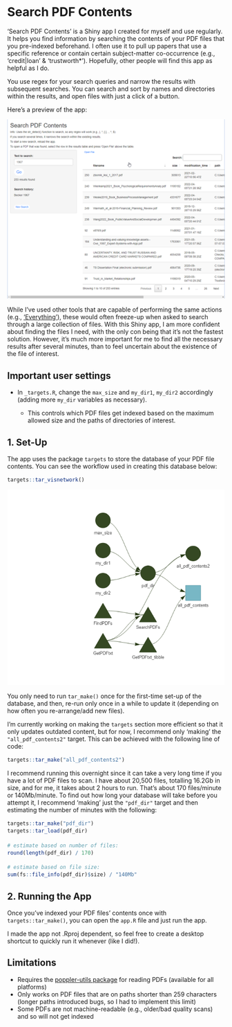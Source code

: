 
<!-- README.md is generated from README.Rmd. Please edit that file -->

# Search PDF Contents

<!-- badges: start -->
<!-- badges: end -->

‘Search PDF Contents’ is a Shiny app I created for myself and use
regularly. It helps you find information by searching the contents of
your PDF files that you pre-indexed beforehand. I often use it to pull
up papers that use a specific reference or contain certain
subject-matter co-occurrence (e.g., ‘credit\|loan’ & ‘trustworth\*’).
Hopefully, other people will find this app as helpful as I do.

You use regex for your search queries and narrow the results with
subsequent searches. You can search and sort by names and directories
within the results, and open files with just a click of a button.

Here’s a preview of the app:

![](README_files/rstudio_vfRsoOhtGX.png)

While I’ve used other tools that are capable of performing the same
actions (e.g., [‘Everything’](https://www.voidtools.com/)), these would
often freeze-up when asked to search through a large collection of
files. With this Shiny app, I am more confident about finding the files
I need, with the only con being that it’s not the fastest solution.
However, it’s much more important for me to find all the necessary
results after several minutes, than to feel uncertain about the
existence of the file of interest.

## Important user settings

-   In `_targets.R`, change the `max_size` and `my_dir1`, `my_dir2`
    accordingly (adding more `my_dir` variables as necessary).

    -   This controls which PDF files get indexed based on the maximum
        allowed size and the paths of directories of interest.

## 1. Set-Up

The app uses the package `targets` to store the database of your PDF
file contents. You can see the workflow used in creating this database
below:

``` r
targets::tar_visnetwork()
```

![](README_files/figure-gfm/unnamed-chunk-2-1.png)<!-- -->

You only need to run `tar_make()` once for the first-time set-up of the
database, and then, re-run only once in a while to update it (depending
on how often you re-arrange/add new files).

I’m currently working on making the `targets` section more efficient so
that it only updates outdated content, but for now, I recommend only
‘making’ the `"all_pdf_contents2"` target. This can be achieved with the
following line of code:

``` r
targets::tar_make("all_pdf_contents2")
```

I recommend running this overnight since it can take a very long time if
you have a lot of PDF files to scan. I have about 20,500 files,
totalling 16.2Gb in size, and for me, it takes about 2 hours to run.
That’s about 170 files/minute or 140Mb/minute. To find out how long your
database will take before you attempt it, I recommend ‘making’ just the
`"pdf_dir"` target and then estimating the number of minutes with the
following:

``` r
targets::tar_make("pdf_dir")
targets::tar_load(pdf_dir)

# estimate based on number of files:
round(length(pdf_dir) / 170)

# estimate based on file size:
sum(fs::file_info(pdf_dir)$size) / "140Mb"
```

## 2. Running the App

Once you’ve indexed your PDF files’ contents once with
`targets::tar_make()`, you can open the `app.R` file and just run the
app.

I made the app not .Rproj dependent, so feel free to create a desktop
shortcut to quickly run it whenever (like I did!).

## Limitations

-   Requires the [poppler-utils
    package](https://poppler.freedesktop.org/) for reading PDFs
    (available for all platforms)
-   Only works on PDF files that are on paths shorter than 259
    characters (longer paths introduced bugs, so I had to implement this
    limit)
-   Some PDFs are not machine-readable (e.g., older/bad quality scans)
    and so will not get indexed

